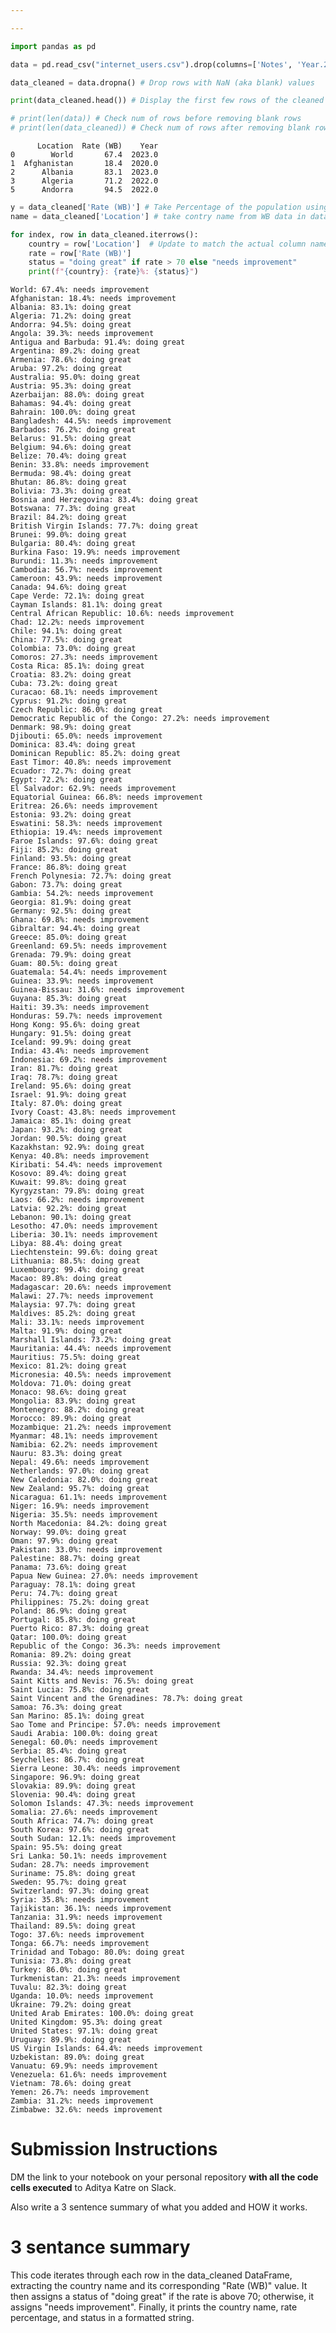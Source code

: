 ```yaml
---

---
```


```python
import pandas as pd

data = pd.read_csv("internet_users.csv").drop(columns=['Notes', 'Year.2', 'Users (CIA)', 'Rate (ITU)', 'Year.1']) # Drop extra columns: we will not be using these

data_cleaned = data.dropna() # Drop rows with NaN (aka blank) values

print(data_cleaned.head()) # Display the first few rows of the cleaned data

# print(len(data)) # Check num of rows before removing blank rows
# print(len(data_cleaned)) # Check num of rows after removing blank rows
```

          Location  Rate (WB)    Year
    0        World       67.4  2023.0
    1  Afghanistan       18.4  2020.0
    2      Albania       83.1  2023.0
    3      Algeria       71.2  2022.0
    5      Andorra       94.5  2022.0



```python
y = data_cleaned['Rate (WB)'] # Take Percentage of the population using the internet from World Bank data in dataset
name = data_cleaned['Location'] # take contry name from WB data in dataset

for index, row in data_cleaned.iterrows():
    country = row['Location']  # Update to match the actual column name
    rate = row['Rate (WB)']
    status = "doing great" if rate > 70 else "needs improvement"
    print(f"{country}: {rate}%: {status}")
```

    World: 67.4%: needs improvement
    Afghanistan: 18.4%: needs improvement
    Albania: 83.1%: doing great
    Algeria: 71.2%: doing great
    Andorra: 94.5%: doing great
    Angola: 39.3%: needs improvement
    Antigua and Barbuda: 91.4%: doing great
    Argentina: 89.2%: doing great
    Armenia: 78.6%: doing great
    Aruba: 97.2%: doing great
    Australia: 95.0%: doing great
    Austria: 95.3%: doing great
    Azerbaijan: 88.0%: doing great
    Bahamas: 94.4%: doing great
    Bahrain: 100.0%: doing great
    Bangladesh: 44.5%: needs improvement
    Barbados: 76.2%: doing great
    Belarus: 91.5%: doing great
    Belgium: 94.6%: doing great
    Belize: 70.4%: doing great
    Benin: 33.8%: needs improvement
    Bermuda: 98.4%: doing great
    Bhutan: 86.8%: doing great
    Bolivia: 73.3%: doing great
    Bosnia and Herzegovina: 83.4%: doing great
    Botswana: 77.3%: doing great
    Brazil: 84.2%: doing great
    British Virgin Islands: 77.7%: doing great
    Brunei: 99.0%: doing great
    Bulgaria: 80.4%: doing great
    Burkina Faso: 19.9%: needs improvement
    Burundi: 11.3%: needs improvement
    Cambodia: 56.7%: needs improvement
    Cameroon: 43.9%: needs improvement
    Canada: 94.6%: doing great
    Cape Verde: 72.1%: doing great
    Cayman Islands: 81.1%: doing great
    Central African Republic: 10.6%: needs improvement
    Chad: 12.2%: needs improvement
    Chile: 94.1%: doing great
    China: 77.5%: doing great
    Colombia: 73.0%: doing great
    Comoros: 27.3%: needs improvement
    Costa Rica: 85.1%: doing great
    Croatia: 83.2%: doing great
    Cuba: 73.2%: doing great
    Curacao: 68.1%: needs improvement
    Cyprus: 91.2%: doing great
    Czech Republic: 86.0%: doing great
    Democratic Republic of the Congo: 27.2%: needs improvement
    Denmark: 98.9%: doing great
    Djibouti: 65.0%: needs improvement
    Dominica: 83.4%: doing great
    Dominican Republic: 85.2%: doing great
    East Timor: 40.8%: needs improvement
    Ecuador: 72.7%: doing great
    Egypt: 72.2%: doing great
    El Salvador: 62.9%: needs improvement
    Equatorial Guinea: 66.8%: needs improvement
    Eritrea: 26.6%: needs improvement
    Estonia: 93.2%: doing great
    Eswatini: 58.3%: needs improvement
    Ethiopia: 19.4%: needs improvement
    Faroe Islands: 97.6%: doing great
    Fiji: 85.2%: doing great
    Finland: 93.5%: doing great
    France: 86.8%: doing great
    French Polynesia: 72.7%: doing great
    Gabon: 73.7%: doing great
    Gambia: 54.2%: needs improvement
    Georgia: 81.9%: doing great
    Germany: 92.5%: doing great
    Ghana: 69.8%: needs improvement
    Gibraltar: 94.4%: doing great
    Greece: 85.0%: doing great
    Greenland: 69.5%: needs improvement
    Grenada: 79.9%: doing great
    Guam: 80.5%: doing great
    Guatemala: 54.4%: needs improvement
    Guinea: 33.9%: needs improvement
    Guinea-Bissau: 31.6%: needs improvement
    Guyana: 85.3%: doing great
    Haiti: 39.3%: needs improvement
    Honduras: 59.7%: needs improvement
    Hong Kong: 95.6%: doing great
    Hungary: 91.5%: doing great
    Iceland: 99.9%: doing great
    India: 43.4%: needs improvement
    Indonesia: 69.2%: needs improvement
    Iran: 81.7%: doing great
    Iraq: 78.7%: doing great
    Ireland: 95.6%: doing great
    Israel: 91.9%: doing great
    Italy: 87.0%: doing great
    Ivory Coast: 43.8%: needs improvement
    Jamaica: 85.1%: doing great
    Japan: 93.2%: doing great
    Jordan: 90.5%: doing great
    Kazakhstan: 92.9%: doing great
    Kenya: 40.8%: needs improvement
    Kiribati: 54.4%: needs improvement
    Kosovo: 89.4%: doing great
    Kuwait: 99.8%: doing great
    Kyrgyzstan: 79.8%: doing great
    Laos: 66.2%: needs improvement
    Latvia: 92.2%: doing great
    Lebanon: 90.1%: doing great
    Lesotho: 47.0%: needs improvement
    Liberia: 30.1%: needs improvement
    Libya: 88.4%: doing great
    Liechtenstein: 99.6%: doing great
    Lithuania: 88.5%: doing great
    Luxembourg: 99.4%: doing great
    Macao: 89.8%: doing great
    Madagascar: 20.6%: needs improvement
    Malawi: 27.7%: needs improvement
    Malaysia: 97.7%: doing great
    Maldives: 85.2%: doing great
    Mali: 33.1%: needs improvement
    Malta: 91.9%: doing great
    Marshall Islands: 73.2%: doing great
    Mauritania: 44.4%: needs improvement
    Mauritius: 75.5%: doing great
    Mexico: 81.2%: doing great
    Micronesia: 40.5%: needs improvement
    Moldova: 71.0%: doing great
    Monaco: 98.6%: doing great
    Mongolia: 83.9%: doing great
    Montenegro: 88.2%: doing great
    Morocco: 89.9%: doing great
    Mozambique: 21.2%: needs improvement
    Myanmar: 48.1%: needs improvement
    Namibia: 62.2%: needs improvement
    Nauru: 83.3%: doing great
    Nepal: 49.6%: needs improvement
    Netherlands: 97.0%: doing great
    New Caledonia: 82.0%: doing great
    New Zealand: 95.7%: doing great
    Nicaragua: 61.1%: needs improvement
    Niger: 16.9%: needs improvement
    Nigeria: 35.5%: needs improvement
    North Macedonia: 84.2%: doing great
    Norway: 99.0%: doing great
    Oman: 97.9%: doing great
    Pakistan: 33.0%: needs improvement
    Palestine: 88.7%: doing great
    Panama: 73.6%: doing great
    Papua New Guinea: 27.0%: needs improvement
    Paraguay: 78.1%: doing great
    Peru: 74.7%: doing great
    Philippines: 75.2%: doing great
    Poland: 86.9%: doing great
    Portugal: 85.8%: doing great
    Puerto Rico: 87.3%: doing great
    Qatar: 100.0%: doing great
    Republic of the Congo: 36.3%: needs improvement
    Romania: 89.2%: doing great
    Russia: 92.3%: doing great
    Rwanda: 34.4%: needs improvement
    Saint Kitts and Nevis: 76.5%: doing great
    Saint Lucia: 75.8%: doing great
    Saint Vincent and the Grenadines: 78.7%: doing great
    Samoa: 76.3%: doing great
    San Marino: 85.1%: doing great
    Sao Tome and Principe: 57.0%: needs improvement
    Saudi Arabia: 100.0%: doing great
    Senegal: 60.0%: needs improvement
    Serbia: 85.4%: doing great
    Seychelles: 86.7%: doing great
    Sierra Leone: 30.4%: needs improvement
    Singapore: 96.9%: doing great
    Slovakia: 89.9%: doing great
    Slovenia: 90.4%: doing great
    Solomon Islands: 47.3%: needs improvement
    Somalia: 27.6%: needs improvement
    South Africa: 74.7%: doing great
    South Korea: 97.6%: doing great
    South Sudan: 12.1%: needs improvement
    Spain: 95.5%: doing great
    Sri Lanka: 50.1%: needs improvement
    Sudan: 28.7%: needs improvement
    Suriname: 75.8%: doing great
    Sweden: 95.7%: doing great
    Switzerland: 97.3%: doing great
    Syria: 35.8%: needs improvement
    Tajikistan: 36.1%: needs improvement
    Tanzania: 31.9%: needs improvement
    Thailand: 89.5%: doing great
    Togo: 37.6%: needs improvement
    Tonga: 66.7%: needs improvement
    Trinidad and Tobago: 80.0%: doing great
    Tunisia: 73.8%: doing great
    Turkey: 86.0%: doing great
    Turkmenistan: 21.3%: needs improvement
    Tuvalu: 82.3%: doing great
    Uganda: 10.0%: needs improvement
    Ukraine: 79.2%: doing great
    United Arab Emirates: 100.0%: doing great
    United Kingdom: 95.3%: doing great
    United States: 97.1%: doing great
    Uruguay: 89.9%: doing great
    US Virgin Islands: 64.4%: needs improvement
    Uzbekistan: 89.0%: doing great
    Vanuatu: 69.9%: needs improvement
    Venezuela: 61.6%: needs improvement
    Vietnam: 78.6%: doing great
    Yemen: 26.7%: needs improvement
    Zambia: 31.2%: needs improvement
    Zimbabwe: 32.6%: needs improvement


# Submission Instructions

DM the link to your notebook on your personal repository **with all the code cells executed** to Aditya Katre on Slack.

Also write a 3 sentence summary of what you added and HOW it works.

# 3 sentance summary

This code iterates through each row in the data_cleaned DataFrame, extracting the country name and its corresponding "Rate (WB)" value. It then assigns a status of "doing great" if the rate is above 70; otherwise, it assigns "needs improvement". Finally, it prints the country name, rate percentage, and status in a formatted string.
